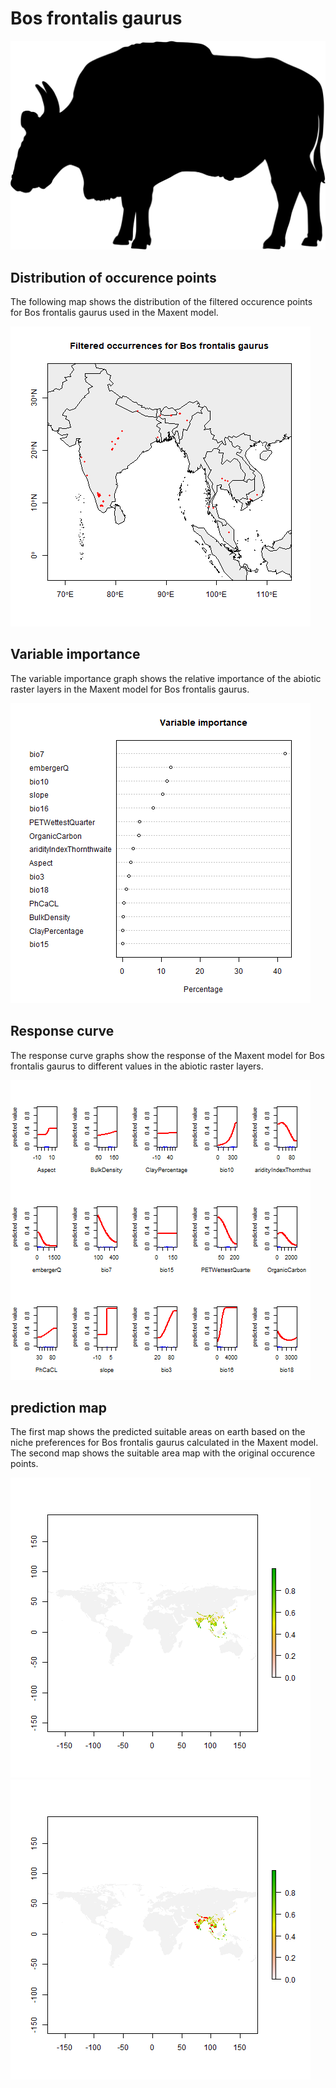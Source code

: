 # Bos frontalis gaurus 

![](image_taxa.png) 

## Distribution of occurence points 
The following map shows the distribution of the filtered occurence points for Bos frontalis gaurus used in the Maxent model. 

![](occurrences.png)
    
## Variable importance 
The variable importance graph shows the relative importance of the abiotic raster layers in the  Maxent model for Bos frontalis gaurus. 

![](valid_maxent_variable_importance.png)
    
## Response curve 
The response curve graphs show the response of the Maxent model for Bos frontalis gaurus to different values in the abiotic raster layers. 

![](valid_maxent_response_curve.png)
    
## prediction map 
The first map shows the predicted suitable areas on earth based on the niche preferences for Bos frontalis gaurus calculated in the Maxent model. The second map shows the suitable area map with the original occurence points.

![](prediction_map.png)
![](prediction_occurence_map.png)
    
